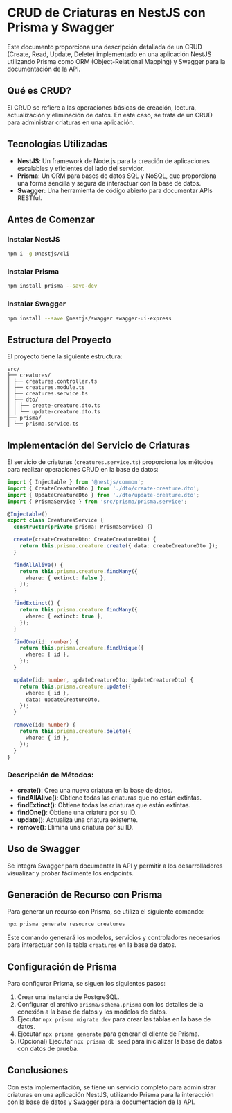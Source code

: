 # CRUD de Criaturas en NestJS con Prisma y Swagger

Este documento proporciona una descripción detallada de un CRUD (Create, Read, Update, Delete) implementado en una aplicación NestJS utilizando Prisma como ORM (Object-Relational Mapping) y Swagger para la documentación de la API.

## Qué es CRUD?

El CRUD se refiere a las operaciones básicas de creación, lectura, actualización y eliminación de datos. En este caso, se trata de un CRUD para administrar criaturas en una aplicación.

## Tecnologías Utilizadas

- **NestJS**: Un framework de Node.js para la creación de aplicaciones escalables y eficientes del lado del servidor.
- **Prisma**: Un ORM para bases de datos SQL y NoSQL, que proporciona una forma sencilla y segura de interactuar con la base de datos.
- **Swagger**: Una herramienta de código abierto para documentar APIs RESTful.

## Antes de Comenzar

### Instalar NestJS

```bash
npm i -g @nestjs/cli
```

### Instalar Prisma

```bash
npm install prisma --save-dev
```

### Instalar Swagger

```bash
npm install --save @nestjs/swagger swagger-ui-express
```

## Estructura del Proyecto

El proyecto tiene la siguiente estructura:

```
src/
├── creatures/
│ ├── creatures.controller.ts
│ ├── creatures.module.ts
│ ├── creatures.service.ts
│ ├── dto/
│ │ ├── create-creature.dto.ts
│ │ └── update-creature.dto.ts
├── prisma/
│ └── prisma.service.ts
```

## Implementación del Servicio de Criaturas

El servicio de criaturas (`creatures.service.ts`) proporciona los métodos para realizar operaciones CRUD en la base de datos:

```typescript
import { Injectable } from '@nestjs/common';
import { CreateCreatureDto } from './dto/create-creature.dto';
import { UpdateCreatureDto } from './dto/update-creature.dto';
import { PrismaService } from 'src/prisma/prisma.service';

@Injectable()
export class CreaturesService {
  constructor(private prisma: PrismaService) {}

  create(createCreatureDto: CreateCreatureDto) {
    return this.prisma.creature.create({ data: createCreatureDto });
  }

  findAllAlive() {
    return this.prisma.creature.findMany({
      where: { extinct: false },
    });
  }

  findExtinct() {
    return this.prisma.creature.findMany({
      where: { extinct: true },
    });
  }

  findOne(id: number) {
    return this.prisma.creature.findUnique({
      where: { id },
    });
  }

  update(id: number, updateCreatureDto: UpdateCreatureDto) {
    return this.prisma.creature.update({
      where: { id },
      data: updateCreatureDto,
    });
  }

  remove(id: number) {
    return this.prisma.creature.delete({
      where: { id },
    });
  }
}
```

### Descripción de Métodos:

- **create()**: Crea una nueva criatura en la base de datos.
- **findAllAlive()**: Obtiene todas las criaturas que no están extintas.
- **findExtinct()**: Obtiene todas las criaturas que están extintas.
- **findOne()**: Obtiene una criatura por su ID.
- **update()**: Actualiza una criatura existente.
- **remove()**: Elimina una criatura por su ID.

## Uso de Swagger

Se integra Swagger para documentar la API y permitir a los desarrolladores visualizar y probar fácilmente los endpoints.

## Generación de Recurso con Prisma

Para generar un recurso con Prisma, se utiliza el siguiente comando:

```bash
npx prisma generate resource creatures
```

Este comando generará los modelos, servicios y controladores necesarios para interactuar con la tabla `creatures` en la base de datos.

## Configuración de Prisma

Para configurar Prisma, se siguen los siguientes pasos:

1. Crear una instancia de PostgreSQL.
2. Configurar el archivo `prisma/schema.prisma` con los detalles de la conexión a la base de datos y los modelos de datos.
3. Ejecutar `npx prisma migrate dev` para crear las tablas en la base de datos.
4. Ejecutar `npx prisma generate` para generar el cliente de Prisma.
5. (Opcional) Ejecutar `npx prisma db seed` para inicializar la base de datos con datos de prueba.

## Conclusiones

Con esta implementación, se tiene un servicio completo para administrar criaturas en una aplicación NestJS, utilizando Prisma para la interacción con la base de datos y Swagger para la documentación de la API.
